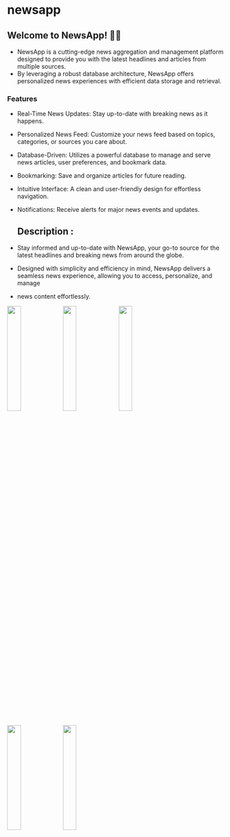 # newsapp
## Welcome to NewsApp! 📰🚀
- NewsApp is a cutting-edge news aggregation and management platform designed to provide you with the latest headlines and articles from multiple sources.
- By leveraging a robust database architecture, NewsApp offers personalized news experiences with efficient data storage and retrieval.

###  Features
- Real-Time News Updates:  Stay up-to-date with breaking news as it happens.
- Personalized News Feed:  Customize your news feed based on topics, categories, or sources you care about.
- Database-Driven:  Utilizes a powerful database to manage and serve news articles, user preferences, and bookmark data.
- Bookmarking:  Save and organize articles for future reading.
- Intuitive Interface:  A clean and user-friendly design for effortless navigation.
- Notifications:  Receive alerts for major news events and updates.

  ## Description :
 - Stay informed and up-to-date with NewsApp, your go-to source for the latest headlines and breaking news from around the globe.
 - Designed with simplicity and efficiency in mind, NewsApp delivers a seamless news experience, allowing you to access, personalize, and manage 
 -  news content effortlessly.
  
<p>
  <img src = "https://github.com/user-attachments/assets/3d9f682c-45d1-41cf-bdd5-480aad80f0e3" height = 25%  width = 25%>
    <img src = "https://github.com/user-attachments/assets/60afc429-471b-4611-aa78-b32acec32ca6" height = 25%  width = 25%>
    <img src = "https://github.com/user-attachments/assets/3deb589a-a9fc-49f7-9698-7632a5812256" height = 25%  width = 25%>
    <img src = "https://github.com/user-attachments/assets/03818661-d43e-4c7f-a769-e49617bcbc4f" height = 25%  width = 25%>
   <img src = "https://github.com/user-attachments/assets/f7ce97a6-d33c-4ef9-84a6-31c810857d44" height = 25%  width = 25%>
</p>



